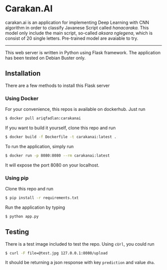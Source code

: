 # Carakan.AI 
carakan.ai is an application for implementing Deep Learning with CNN
algorithm in order to classify Javanese Script called _hanacaraka._
This model only include the main script, so-called _aksara nglegena_,
which is consist of 20 single letters. Pre-trained model are avaiable
to try.

---

This web server is written in Python using Flask framework. The application
has been tested on Debian Buster only.

## Installation
There are a few methods to install this Flask server

### Using Docker
For your convenience, this repos is available on dockerhub. Just run
```bash
$ docker pull ariqfadlan:carakanai
```

If you want to build it yourself, clone this repo and run
```bash
$ docker build -f Dockerfile -t carakanai:latest .
```

To run the application, simply run
```bash
$ docker run -p 8080:8080 --rm carakanai:latest
```

It will expose the port 8080 on your localhost.

### Using pip
Clone this repo and run
```bash
$ pip install -r requirements.txt
```

Run the application by typing
```bash
$ python app.py
```

## Testing
There is a test image included to test the repo. Using `cUrl`, you could
run
```bash
$ curl -F file=@test.jpg 127.0.0.1:8080/upload
```
It should be returning a json response with key `prediction` and value `dha`.

